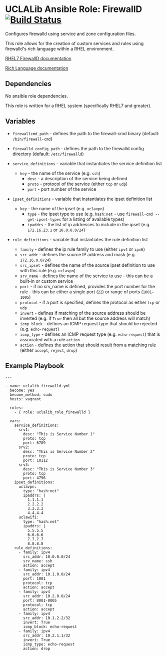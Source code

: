 # UCLALib Ansible Role: FirewallD [![Build Status](https://travis-ci.org/UCLALibrary/uclalib_role_firewalld.svg?branch=master)](https://travis-ci.org/UCLALibrary/uclalib_role_firewalld)

Configures firewalld using service and zone configuration files.

This role allows for the creation of custom services and rules using firewalld's rich language within a RHEL environment.

[RHEL7 FirewallD documentation](https://access.redhat.com/documentation/en-US/Red_Hat_Enterprise_Linux/7/html/Security_Guide/sec-Using_Firewalls.html)

[Rich Language documentation](https://fedoraproject.org/wiki/Features/FirewalldRichLanguage)

## Dependencies

No ansible role dependencies.

This role is written for a RHEL system (specifically RHEL7 and greater).

## Variables

- `firewallcmd_path` - defines the path to the firewall-cmd binary (default: `/bin/firewall-cmd`)

- `firewalld_config_path` - defines the path to the firewalld config directory (default: `/etc/firewalld`)

- `service_definitions` - variable that instantiates the service definition list
  - `key` - the name of the service (e.g. `ssh`)
    - `desc` - a description of the service being defined
    - `proto` - protocol of the service (either `tcp` or `udp`)
    - `port` - port number of the service

- `ipset_definitions` - variable that instantiates the ipset definition list
  - `key` - the name of the ipset (e.g. `uclavpn`)
    - `type` - the ipset type to use (e.g. `hash:net` - use `firewall-cmd --get-ipset-types` for a listing of available types)
    - `ipaddrs` - the list of ip addresses to include in the ipset (e.g. `172.16.23.1` or `10.0.0.0/24`)

- `rule_definitions` - variable that instantiates the rule definition list
  - `family` - defines the ip rule family to use (either `ipv4` or `ipv6`)
  - `src_addr` - defines the source IP address and mask (e.g. `172.16.0.0/24`)
  - `src_ipset` - defines the name of the source ipset definition to use with this rule (e.g. `uclavpn`)
  - `srv_name` - defines the name of the service to use - this can be a built-in or custom service
  - `port` - if no srv_name is defined, provides the port number for the rule - this can be either a single port (`22`) or range of ports (`1001-1005`)
  - `protocol` - if a port is specified, defines the protocol as either `tcp` or `udp`
  - `invert` - defines if matching of the source address should be inverted (e.g. if `True` then all but the source address will match)
  - `icmp_block` - defines an ICMP request type that should be rejected (e.g. `echo-request`)
  - `icmp_type` - defines an ICMP request type (e.g. `echo-request`) that is associated with a rule `action`
  - `action` - defines the action that should result from a matching rule (either `accept`, `reject`, `drop`)

## Example Playbook

```
---

- name: uclalib_firewalld.yml
  become: yes
  become_method: sudo
  hosts: vagrant

  roles:
    - { role: uclalib_role_firewalld }

  vars:
    service_definitions:
      srv1:
        desc: "This is Service Number 1"
        proto: tcp
        port: 6789
      srv2:
        desc: "This is Service Number 2"
        proto: tcp
        port: 10112
      srv3:
        desc: "This is Service Number 3"
        proto: tcp
        port: 4756
    ipset_definitions:
      uclavpn:
        type: "hash:net"
        ipaddrs: |
          1.1.1.1
          2.2.2.2
          3.3.3.3
          4.4.4.4
      uclawifi:
        type: "hash:net"
        ipaddrs: |
          5.5.5.5
          6.6.6.6
          7.7.7.7
          8.8.8.8
    rule_definitions:
      - family: ipv4
        src_addr: 10.0.0.0/24
        srv_name: ssh
        action: accept
      - family: ipv4
        src_addr: 10.1.0.0/24
        port: 1001
        protocol: tcp
        action: accept
      - family: ipv4
        src_addr: 10.2.0.0/24
        port: 8001-8005
        protocol: tcp
        action: accept
      - family: ipv4
        src_addr: 10.1.2.2/32
        invert: True
        icmp_block: echo-request
      - family: ipv4
        src_addr: 10.2.1.1/32
        invert: True
        icmp_type: echo-request
        action: drop
```
